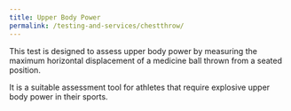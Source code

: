 ```yaml
---
title: Upper Body Power
permalink: /testing-and-services/chestthrow/
---
```

This test is designed to assess upper body power by measuring the maximum horizontal displacement of a medicine ball thrown from a seated position.

It is a suitable assessment tool for athletes that require explosive upper body power in their sports.
